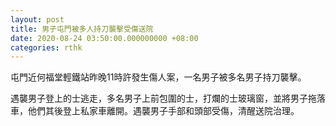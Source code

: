 ```yaml
---
layout: post
title: 男子屯門被多人持刀襲擊受傷送院
date: 2020-08-24 03:50:00.000000000 +08:00
categories: rthk
---
```


屯門近何福堂輕鐵站昨晚11時許發生傷人案，一名男子被多名男子持刀襲擊。

遇襲男子登上的士逃走，多名男子上前包圍的士，打爛的士玻璃窗，並將男子拖落車，他們其後登上私家車離開。遇襲男子手部和頭部受傷，清醒送院治理。
